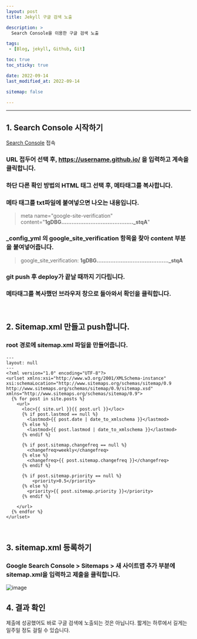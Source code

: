 ```yaml
---
layout: post
title: Jekyll 구글 검색 노출

description: >
  Search Console을 이용한 구글 검색 노출

tags:
 - [Blog, jekyll, Github, Git]

toc: true
toc_sticky: true

date: 2022-09-14
last_modified_at: 2022-09-14

sitemap: false

---
```

---

## 1. Search Console 시작하기
[Search Console](https://developers.google.com/search#?modal_active=none) 접속

### URL 접두어 선택 후, https://username.github.io/ 을 입력하고 계속을 클릭합니다.

### 하단 다른 확인 방법의 HTML 태그 선택 후, 메타태그를 복사합니다.

### 메타 태그를 txt파일에 붙여넣으면 나오는 내용입니다.
> meta name="google-site-verification" content="**1gDBG.........................................._stqA**"

### _config_yml 의 google_site_verification 항목을 찾아 content 부분을 붙여넣어줍니다.
> google_site_verification: **1gDBG.........................................._stqA**

### git push 후 deploy가 끝날 때까지 기다립니다.

### 메타태그를 복사했던 브라우저 창으로 돌아와서 확인을 클릭합니다.
<br/>

## 2. Sitemap.xml 만들고 push합니다.
### root 경로에 sitemap.xml 파일을 만들어줍니다.
```
---
layout: null
---
<?xml version="1.0" encoding="UTF-8"?>
<urlset xmlns:xsi="http://www.w3.org/2001/XMLSchema-instance" xsi:schemaLocation="http://www.sitemaps.org/schemas/sitemap/0.9 http://www.sitemaps.org/schemas/sitemap/0.9/sitemap.xsd" xmlns="http://www.sitemaps.org/schemas/sitemap/0.9">
  {% for post in site.posts %}
    <url>
      <loc>{{ site.url }}{{ post.url }}</loc>
      {% if post.lastmod == null %}
        <lastmod>{{ post.date | date_to_xmlschema }}</lastmod>
      {% else %}
        <lastmod>{{ post.lastmod | date_to_xmlschema }}</lastmod>
      {% endif %}

      {% if post.sitemap.changefreq == null %}
        <changefreq>weekly</changefreq>
      {% else %}
        <changefreq>{{ post.sitemap.changefreq }}</changefreq>
      {% endif %}

      {% if post.sitemap.priority == null %}
          <priority>0.5</priority>
      {% else %}
        <priority>{{ post.sitemap.priority }}</priority>
      {% endif %}

    </url>
  {% endfor %}
</urlset>
```
<br/>

## 3. sitemap.xml 등록하기
### Google Search Console > Sitemaps > 새 사이트맵 추가 부분에 sitemap.xml을 입력하고 제출을 클릭합니다.

![image](https://user-images.githubusercontent.com/105637541/191681920-76146607-8600-4acf-82c4-91d4e9c551ba.png)
<br/>

## 4. 결과 확인
제출에 성공했어도 바로 구글 검색에 노출되는 것은 아닙니다. 짧게는 하루에서 길게는 일주일 정도 걸릴 수 있습니다.
